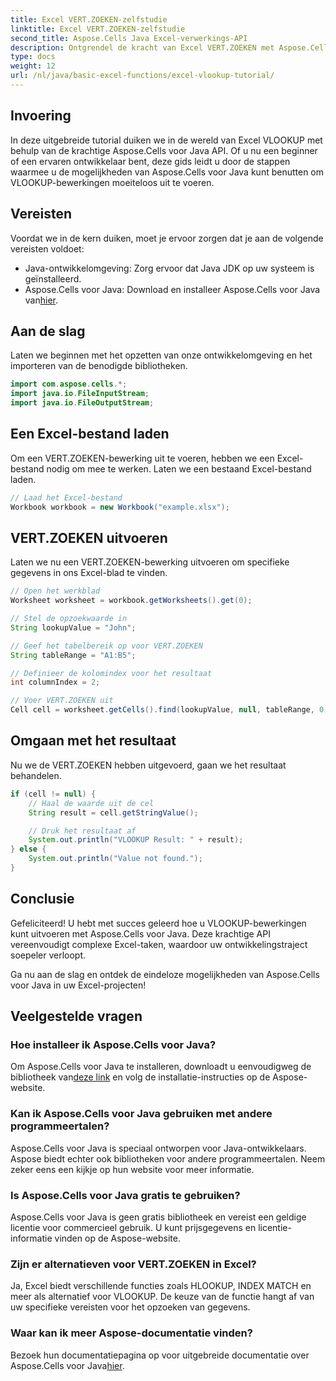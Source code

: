 ```yaml
---
title: Excel VERT.ZOEKEN-zelfstudie
linktitle: Excel VERT.ZOEKEN-zelfstudie
second_title: Aspose.Cells Java Excel-verwerkings-API
description: Ontgrendel de kracht van Excel VERT.ZOEKEN met Aspose.Cells voor Java - uw ultieme gids voor moeiteloos gegevensherstel.
type: docs
weight: 12
url: /nl/java/basic-excel-functions/excel-vlookup-tutorial/
---
```


## Invoering

In deze uitgebreide tutorial duiken we in de wereld van Excel VLOOKUP met behulp van de krachtige Aspose.Cells voor Java API. Of u nu een beginner of een ervaren ontwikkelaar bent, deze gids leidt u door de stappen waarmee u de mogelijkheden van Aspose.Cells voor Java kunt benutten om VLOOKUP-bewerkingen moeiteloos uit te voeren.

## Vereisten

Voordat we in de kern duiken, moet je ervoor zorgen dat je aan de volgende vereisten voldoet:

- Java-ontwikkelomgeving: Zorg ervoor dat Java JDK op uw systeem is geïnstalleerd.
-  Aspose.Cells voor Java: Download en installeer Aspose.Cells voor Java van[hier](https://releases.aspose.com/cells/java/).

## Aan de slag

Laten we beginnen met het opzetten van onze ontwikkelomgeving en het importeren van de benodigde bibliotheken.

```java
import com.aspose.cells.*;
import java.io.FileInputStream;
import java.io.FileOutputStream;
```

## Een Excel-bestand laden

Om een VERT.ZOEKEN-bewerking uit te voeren, hebben we een Excel-bestand nodig om mee te werken. Laten we een bestaand Excel-bestand laden.

```java
// Laad het Excel-bestand
Workbook workbook = new Workbook("example.xlsx");
```

## VERT.ZOEKEN uitvoeren

Laten we nu een VERT.ZOEKEN-bewerking uitvoeren om specifieke gegevens in ons Excel-blad te vinden.

```java
// Open het werkblad
Worksheet worksheet = workbook.getWorksheets().get(0);

// Stel de opzoekwaarde in
String lookupValue = "John";

// Geef het tabelbereik op voor VERT.ZOEKEN
String tableRange = "A1:B5";

// Definieer de kolomindex voor het resultaat
int columnIndex = 2;

// Voer VERT.ZOEKEN uit
Cell cell = worksheet.getCells().find(lookupValue, null, tableRange, 0, columnIndex);
```

## Omgaan met het resultaat

Nu we de VERT.ZOEKEN hebben uitgevoerd, gaan we het resultaat behandelen.

```java
if (cell != null) {
    // Haal de waarde uit de cel
    String result = cell.getStringValue();

    // Druk het resultaat af
    System.out.println("VLOOKUP Result: " + result);
} else {
    System.out.println("Value not found.");
}
```

## Conclusie

Gefeliciteerd! U hebt met succes geleerd hoe u VLOOKUP-bewerkingen kunt uitvoeren met Aspose.Cells voor Java. Deze krachtige API vereenvoudigt complexe Excel-taken, waardoor uw ontwikkelingstraject soepeler verloopt.

Ga nu aan de slag en ontdek de eindeloze mogelijkheden van Aspose.Cells voor Java in uw Excel-projecten!

## Veelgestelde vragen

### Hoe installeer ik Aspose.Cells voor Java?

 Om Aspose.Cells voor Java te installeren, downloadt u eenvoudigweg de bibliotheek van[deze link](https://releases.aspose.com/cells/java/) en volg de installatie-instructies op de Aspose-website.

### Kan ik Aspose.Cells voor Java gebruiken met andere programmeertalen?

Aspose.Cells voor Java is speciaal ontworpen voor Java-ontwikkelaars. Aspose biedt echter ook bibliotheken voor andere programmeertalen. Neem zeker eens een kijkje op hun website voor meer informatie.

### Is Aspose.Cells voor Java gratis te gebruiken?

Aspose.Cells voor Java is geen gratis bibliotheek en vereist een geldige licentie voor commercieel gebruik. U kunt prijsgegevens en licentie-informatie vinden op de Aspose-website.

### Zijn er alternatieven voor VERT.ZOEKEN in Excel?

Ja, Excel biedt verschillende functies zoals HLOOKUP, INDEX MATCH en meer als alternatief voor VLOOKUP. De keuze van de functie hangt af van uw specifieke vereisten voor het opzoeken van gegevens.

### Waar kan ik meer Aspose-documentatie vinden?

 Bezoek hun documentatiepagina op voor uitgebreide documentatie over Aspose.Cells voor Java[hier](https://reference.aspose.com/cells/java/).